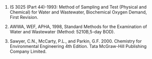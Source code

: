 1. IS 3025 (Part 44)-1993: Method of Sampling and Test (Physical and Chemical) for Water and Wastewater, Biochemical Oxygen Demand, First Revision.<br>

2. AWWA, WEF, APHA, 1998, Standard Methods for the Examination of Water and Wastewater (Method: 5210B,5-day BOD).</br>

3. Sawyer, C.N., McCarty, P.L., and Parkin, G.F. 2000. Chemistry for Environmental Engineering 4th Edition. Tata McGraw-Hill Publishing Company Limited.
